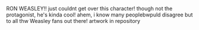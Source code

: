 RON WEASLEY!!
just couldnt get over this character!
though not the protagonist, he's 
kinda cool! ahem, i know many peoplebwpuld disagree but to all thw Weasley fans out there!
artwork in repository 
